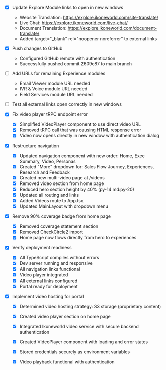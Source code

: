 

- [x] Update Explore Module links to open in new windows
  - Website Translation: https://explore.ikoneworld.com/site-translate/
  - Live Chat: https://explore.ikoneworld.com/live-chat/
  - Document Translation: https://explore.ikoneworld.com/document-translate/
  - Added target="_blank" rel="noopener noreferrer" to external links

- [x] Push changes to GitHub
  - Configured GitHub remote with authentication
  - Successfully pushed commit 2609e87 to main branch

- [ ] Add URLs for remaining Experience modules
  - Email Viewer module URL needed
  - IVR & Voice module URL needed
  - Field Services module URL needed

- [ ] Test all external links open correctly in new windows

- [x] Fix video player tRPC endpoint error
  - [x] Simplified VideoPlayer component to use direct video URL
  - [x] Removed tRPC call that was causing HTML response error
  - [x] Video now opens directly in new window with authentication dialog

- [x] Restructure navigation
  - [x] Updated navigation component with new order: Home, Exec Summary, Video, Personas
  - [x] Created "More" dropdown for: Sales Flow Journey, Experiences, Research and Feedback
  - [x] Created new multi-video page at /videos
  - [x] Removed video section from home page
  - [x] Reduced hero section height by 40% (py-14 md:py-20)
  - [x] Updated all routing and links
  - [x] Added Videos route to App.tsx
  - [x] Updated MainLayout with dropdown menu

- [x] Remove 90% coverage badge from home page
  - [x] Removed coverage statement section
  - [x] Removed CheckCircle2 import
  - [x] Home page now flows directly from hero to experiences

- [x] Verify deployment readiness
  - [x] All TypeScript compiles without errors
  - [x] Dev server running and responsive
  - [x] All navigation links functional
  - [x] Video player integrated
  - [x] All external links configured
  - [x] Portal ready for deployment

- [x] Implement video hosting for portal
  - [x] Determined video hosting strategy: S3 storage (proprietary content)
  - [x] Created video player section on home page
  - [x] Integrated Ikoneworld video service with secure backend authentication
  - [x] Created VideoPlayer component with loading and error states
  - [x] Stored credentials securely as environment variables
  - [x] Video playback functional with authentication

